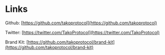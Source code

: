 # Links

Github: [https://github.com/takoprotocol](https://github.com/takoprotocol)

Twitter: [https://twitter.com/TakoProtocol](https://twitter.com/TakoProtocol)

Brand Kit: [https://github.com/takoprotocol/brand-kit](https://github.com/takoprotocol/brand-kit)
